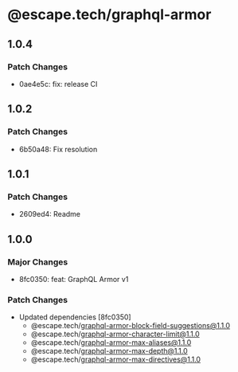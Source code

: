 # @escape.tech/graphql-armor

## 1.0.4

### Patch Changes

- 0ae4e5c: fix: release CI

## 1.0.2

### Patch Changes

- 6b50a48: Fix resolution

## 1.0.1

### Patch Changes

- 2609ed4: Readme

## 1.0.0

### Major Changes

- 8fc0350: feat: GraphQL Armor v1

### Patch Changes

- Updated dependencies [8fc0350]
  - @escape.tech/graphql-armor-block-field-suggestions@1.1.0
  - @escape.tech/graphql-armor-character-limit@1.1.0
  - @escape.tech/graphql-armor-max-aliases@1.1.0
  - @escape.tech/graphql-armor-max-depth@1.1.0
  - @escape.tech/graphql-armor-max-directives@1.1.0
